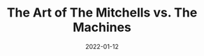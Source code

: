 ---
title: 'The Art of The Mitchells vs. The Machines'
link: https://mvmbook.netflixawards.com
description: The Art of The Mitchells vs. The Machines gives insight into how the filmmakers behind Sony Pictures Animation’s new movie. Concept art, sketches, and early character designs.
content-type: reading
tags: [animation,film]
date: 2022-01-12
---
